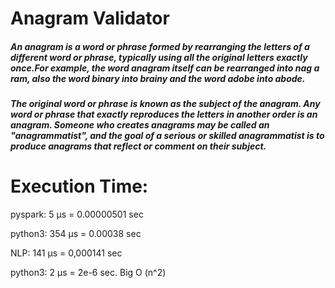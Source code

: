 # Anagram Validator

##### An anagram is a word or phrase formed by rearranging the letters of a different word or phrase, typically using all the original letters exactly once.For example, the word anagram itself can be rearranged into nag a ram, also the word binary into brainy and the word adobe into abode.

##### The original word or phrase is known as the subject of the anagram. Any word or phrase that exactly reproduces the letters in another order is an anagram. Someone who creates anagrams may be called an "anagrammatist", and the goal of a serious or skilled anagrammatist is to produce anagrams that reflect or comment on their subject.

# Execution Time:

pyspark: 
5 µs = 0.00000501 sec

python3:
354 µs = 0.00038 sec

NLP: 
141 µs = 0,000141 sec

python3: 
2 µs = 2e-6 sec. Big O (n^2) 
